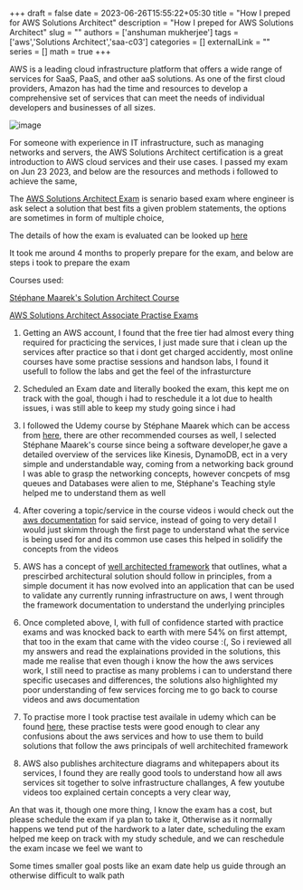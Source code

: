+++ 
draft = false
date = 2023-06-26T15:55:22+05:30
title = "How I preped for AWS Solutions Architect"
description = "How I preped for AWS Solutions Architect"
slug = ""
authors = ['anshuman mukherjee']
tags = ['aws','Solutions Architect','saa-c03']
categories = []
externalLink = ""
series = []
math = true
+++

AWS is a leading cloud infrastructure platform that offers a wide range of services for SaaS, PaaS, and other aaS solutions. As one of the first cloud providers, Amazon has had the time and resources to develop a comprehensive set of services that can meet the needs of individual developers and businesses of all sizes.

![image](/images/aws.jpg)

For someone with experience in IT infrastructure, such as managing networks and servers, the AWS Solutions Architect certification is a great introduction to AWS cloud services and their use cases. I passed my exam on Jun 23 2023, and below are the resources and methods i followed to achieve the same, 

The [AWS Solutions Architect Exam](https://aws.amazon.com/certification/certified-solutions-architect-associate/) is senario based exam where engineer is ask select a solution that best fits a given problem statements, the options are sometimes in form of multiple choice,

The details of how the exam is evaluated can be looked up [here](https://aws.amazon.com/certification/policies/after-testing/)

It took me around 4 months to properly prepare for the exam, and below are steps i took to prepare the exam 

Courses used:

 [Stéphane Maarek's Solution Architect Course](https://www.udemy.com/share/106WtA3@HxoUAqPPlIew_W5F6YFFtBv2QZC0SP00lkRZR6FmAXz_wygBQeWDBvBI7kJrD5o=/)

 [AWS Solutions Architect Associate Practise Exams](https://www.udemy.com/share/102Yz63@33KT6ou0uF8HC9emiKZnFsI0a0AuJ-wCzP8kV3fPK-kOwtSUofGal33oTfvK3s0=/)

1) Getting  an AWS account, I found that the free tier had almost every thing required for practicing the services, I just made sure that i  clean up the services after practice so that i dont get charged accidently, most online courses have some practise sessions and handson labs, I found it usefull to follow the labs and get the feel of the infrasturcture  

2) Scheduled an Exam date and literally booked the exam, this kept me on track with the goal, though i had to reschedule it a lot due to health issues, i was still able to keep my study going since i had  

3) I followed the Udemy course by Stéphane Maarek which can be access from [here](https://www.udemy.com/share/106WtA3@HxoUAqPPlIew_W5F6YFFtBv2QZC0SP00lkRZR6FmAXz_wygBQeWDBvBI7kJrD5o=/), there are other recommended courses as well, I selected Stéphane Maarek's course since being a software developer,he gave a detailed overview of the services like Kinesis, DynamoDB, ect in a very simple and understandable way, coming from a networking back ground I was able to grasp the networking concepts, however concpets of msg queues and Databases were alien to me, Stéphane's Teaching style helped me to understand them as well 

4) After covering a topic/service in the course videos i would check out the [aws documentation](https://docs.aws.amazon.com/) for said service, instead of going to very detail I would just skimm through the first page to understand what the service is being used for and its common use cases this helped in solidify the concepts from the videos 

5) AWS has a concept of [well architected framework](https://docs.aws.amazon.com/wellarchitected/latest/framework/welcome.html) that outlines, what a prescirbed architectural solution should follow in principles, from a simple document it has now evolved into an application that can be used to validate any currently running infrastructure on aws, I went through the framework documentation to understand the underlying principles 

6) Once completed above, I, with full of confidence started with practice exams and was knocked back to earth with mere 54% on first attempt, that too in the exam that came with the video course :(, So i reviewed all my answers and read the explainations provided in the solutions, this made me realise that even though i know the how the aws services work, I still need to practise as many problems i can to understand there specific usecases and differences, the solutions also highlighted my poor understanding of few services forcing me to go back to course videos and aws documentation 

7) To practise more I took practise test availale in udemy which can be found [here](https://www.udemy.com/share/102Yz63@33KT6ou0uF8HC9emiKZnFsI0a0AuJ-wCzP8kV3fPK-kOwtSUofGal33oTfvK3s0=/), these practise tests were good enough to clear any confusions about the aws services and how to use them to build solutions that follow the aws principals of well architechited framework

8) AWS also publishes architecture diagrams and whitepapers about its services, I found they are really good tools to understand how all aws services sit together to solve infrastructure challanges, A few youtube videos too explained certain concepts a very clear way, 

An that was it, though one more thing, I know the exam has a cost, but please schedule the exam if ya plan to take it, Otherwise as it normally happens we tend put of the hardwork to a later date, scheduling the exam helped me keep on track with my study schedule, and we can reschedule the exam incase we feel we want to

Some times smaller goal posts like an exam date help us guide through an otherwise difficult to walk path 
